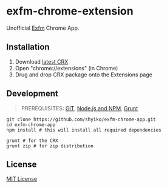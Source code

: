 # exfm-chrome-extension

Unofficial [Exfm](http://ex.fm) Chrome App.

## Installation

1. Download [latest CRX](https://github.com/shyiko/exfm-chrome-app/releases)
2. Open "chrome://extensions" (in Chrome)
3. Drug and drop CRX package onto the Extensions page

## Development

> PREREQUISITES: [GIT](http://git-scm.com/downloads), [Node.js and NPM](https://github.com/joyent/node/wiki/Installing-Node.js-via-package-manager), [Grunt](https://github.com/gruntjs/grunt-cli)

    git clone https://github.com/shyiko/exfm-chrome-app.git
    cd exfm-chrome-app
    npm install # this will install all required dependencies

    grunt # for the CRX
    grunt zip # for zip distribution

## License

[MIT License](http://opensource.org/licenses/mit-license.php)
